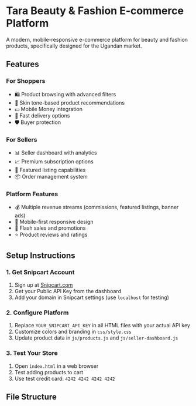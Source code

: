 # Tara Beauty & Fashion E-commerce Platform

A modern, mobile-responsive e-commerce platform for beauty and fashion products, specifically designed for the Ugandan market.

## Features

### For Shoppers
- 🛍️ Product browsing with advanced filters
- 🎨 Skin tone-based product recommendations
- 💵 Mobile Money integration
- 🚚 Fast delivery options
- 🛡️ Buyer protection

### For Sellers
- 📊 Seller dashboard with analytics
- 📈 Premium subscription options
- 🎯 Featured listing capabilities
- 📦 Order management system

### Platform Features
- 💰 Multiple revenue streams (commissions, featured listings, banner ads)
- 📱 Mobile-first responsive design
- 🎪 Flash sales and promotions
- ⭐ Product reviews and ratings

## Setup Instructions

### 1. Get Snipcart Account
1. Sign up at [Snipcart.com](https://snipcart.com)
2. Get your Public API Key from the dashboard
3. Add your domain in Snipcart settings (use `localhost` for testing)

### 2. Configure Platform
1. Replace `YOUR_SNIPCART_API_KEY` in all HTML files with your actual API key
2. Customize colors and branding in `css/style.css`
3. Update product data in `js/products.js` and `js/seller-dashboard.js`

### 3. Test Your Store
1. Open `index.html` in a web browser
2. Test adding products to cart
3. Use test credit card: `4242 4242 4242 4242`

## File Structure